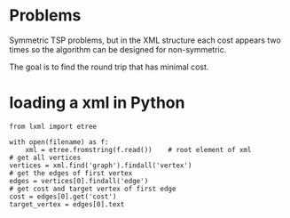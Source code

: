 # Problems

Symmetric TSP problems, but in the XML structure each cost appears two times so the algorithm can be designed for non-symmetric.

The goal is to find the round trip that has minimal cost.

# loading a xml in Python
```
from lxml import etree

with open(filename) as f:
    xml = etree.fromstring(f.read())    # root element of xml
# get all vertices
vertices = xml.find('graph').findall('vertex')
# get the edges of first vertex
edges = vertices[0].findall('edge')
# get cost and target vertex of first edge
cost = edges[0].get('cost')
target_vertex = edges[0].text

```

